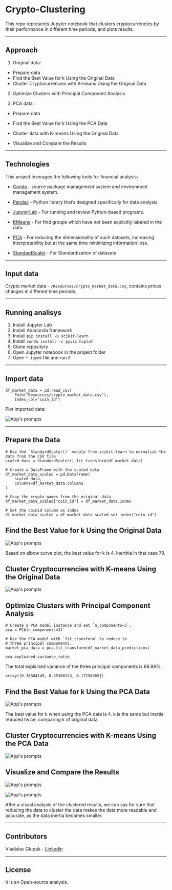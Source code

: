 # Crypto-Clustering

This repo represents Jupyter notebook that clusters cryptocurrencies by their performance in different time periods, and plots results.

---

## Approach

1. Original data:

- Prepare data
- Find the Best Value for k Using the Original Data
- Cluster Cryptocurrencies with K-means Using the Original Data

2. Optimize Clusters with Principal Component Analysis

3. PCA data:

- Prepare data
- Find the Best Value for k Using the PCA Data
- Cluster data with K-means Using the Original Data

- Visualize and Compare the Results

---

## Technologies

This project leverages the following tools for financial analysis:

- [Conda](https://docs.conda.io/en/latest/) - source package management system and environment management system.

- [Pandas](https://pandas.pydata.org) - Python library that’s designed specifically for data analysis.

- [JupyterLab](https://jupyter.org) - For running and review Python-based programs.

- [KMeans](https://scikit-learn.org/stable/modules/generated/sklearn.cluster.KMeans.html) - For find groups which have not been explicitly labeled in the data.

- [PCA](https://scikit-learn.org/stable/modules/generated/sklearn.decomposition.PCA.html) - For reducing the dimensionality of such datasets, increasing interpretability but at the same time minimizing information loss.

- [StandardScaler](https://scikit-learn.org/stable/modules/generated/sklearn.preprocessing.StandardScaler.html) - For Standardization of datasets

---

## Input data

Crypto market data - `/Resources/crypto_market_data.csv`, contains prices changes in different time periods.

---

## Running analisys

1. Install Jupyter Lab
2. Install Anaconda framework
3. Install `pip install -U scikit-learn`
4. Install `conda install -c pyviz hvplot`
5. Clone repository
6. Open Jupyter notebook in the project folder
7. Open `*.ipynb` file and run it

---

## Import data

```
df_market_data = pd.read_csv(
    Path("Resources/crypto_market_data.csv"),
    index_col="coin_id")
```

Plot imported data:

![App's prompts](Images/import_data.JPG)

---

## Prepare the Data

```
# Use the `StandardScaler()` module from scikit-learn to normalize the data from the CSV file
scaled_data = StandardScaler().fit_transform(df_market_data)
```

```
# Create a DataFrame with the scaled data
df_market_data_scaled = pd.DataFrame(
    scaled_data,
    columns=df_market_data.columns
)

# Copy the crypto names from the original data
df_market_data_scaled["coin_id"] = df_market_data.index

# Set the coinid column as index
df_market_data_scaled = df_market_data_scaled.set_index("coin_id")
```

## Find the Best Value for k Using the Original Data

![App's prompts](Images/k_orig.JPG)

Based on elbow curve plot, the best value for k is 4. Inerthia in that case 79.

## Cluster Cryptocurrencies with K-means Using the Original Data

![App's prompts](Images/cluster_orig.JPG)

## Optimize Clusters with Principal Component Analysis

```
# Create a PCA model instance and set `n_components=3`.
pca = PCA(n_components=3)`

# Use the PCA model with `fit_transform` to reduce to
# three principal components.
market_pca_data = pca.fit_transform(df_market_data_predictions)

pca.explained_variance_ratio_
```

The total explained variance of the three principal components is 88.99%.

```
array([0.36384149, 0.35308123, 0.17298865])
```

## Find the Best Value for k Using the PCA Data

![App's prompts](Images/k_pca.JPG)

The best value for k when using the PCA data is 4.
k is the same but inertia reduced twice, comparing k of original data.

## Cluster Cryptocurrencies with K-means Using the PCA Data

![App's prompts](Images/cluster_pca.JPG)

## Visualize and Compare the Results

![App's prompts](Images/k_vis.JPG)

![App's prompts](Images/cluster_vis.JPG)

After a visual analysis of the clustered results, we can say for sure that reducing the data to cluster the data makes the data more readable and accurate, as the data inertia becomes smaller.

---

## Contributors

Vladislav Glupak - [Linkedin](https://www.linkedin.com/in/vladislav-glupak/)

---

## License

It is an Open-source analysis.
